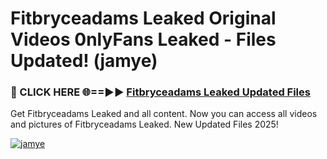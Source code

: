 # Fitbryceadams Leaked Original Videos 0nlyFans Leaked - Files Updated! (jamye)

<h3>🔴 CLICK HERE 🌐==►► <a href="https://tinyurl.com/2wckxsce" rel="nofollow">Fitbryceadams Leaked Updated Files</a></h3>

Get Fitbryceadams Leaked and all content. Now you can access all videos and pictures of Fitbryceadams Leaked. New Updated Files 2025!

[![jamye](https://i.imgur.com/AFduVYN.gif)](https://tinyurl.com/2wckxsce)
